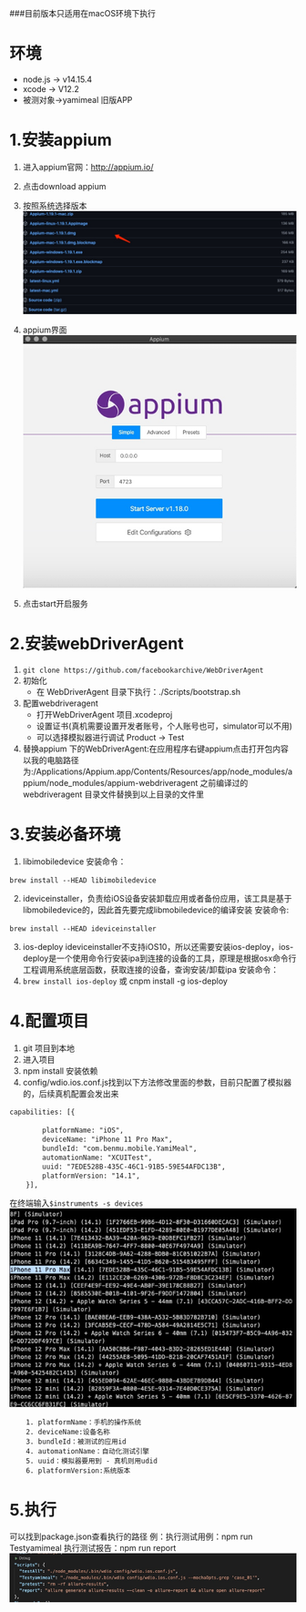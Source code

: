 ###目前版本只适用在macOS环境下执行
# 环境
* node.js -> v14.15.4
* xcode -> V12.2
* 被测对象->yamimeal 旧版APP


# 1.安装appium
1. 进入appium官网：http://appium.io/
2. 点击download appium
3. 按照系统选择版本![](https://github.com/TeeangeHWei/js_auto_test/blob/master/img/16122549343845.jpg)

4. appium界面![](https://github.com/TeeangeHWei/js_auto_test/blob/master/img/16122552926408.jpg)
5. 点击start开启服务

# 2.安装webDriverAgent
1. `git clone https://github.com/facebookarchive/WebDriverAgent`
2. 初始化
    * 在 WebDriverAgent 目录下执行：./Scripts/bootstrap.sh
3. 配置webdriveragent
    * 打开WebDriverAgent 项目.xcodeproj
    * 设置证书(真机需要设置开发者账号，个人账号也可，simulator可以不用)
    * 可以选择模拟器进行调试 Product -> Test
4. 替换appium 下的WebDriverAgent:在应用程序右键appium点击打开包内容
以我的电脑路径为:/Applications/Appium.app/Contents/Resources/app/node_modules/appium/node_modules/appium-webdriveragent
之前编译过的webdriveragent 目录文件替换到以上目录的文件里
# 3.安装必备环境
1. libimobiledevice
安装命令：

`brew install --HEAD libimobiledevice`

2. ideviceinstaller，负责给iOS设备安装卸载应用或者备份应用，该工具是基于libmobiledevice的，因此首先要完成libmobiledevice的编译安装
安装命令:

`brew install --HEAD ideviceinstaller`

3. ios-deploy
ideviceinstaller不支持iOS10，所以还需要安装ios-deploy，ios-deploy是一个使用命令行安装ipa到连接的设备的工具，原理是根据osx命令行工程调用系统底层函数，获取连接的设备，查询安装/卸载ipa
安装命令：
4. `brew install ios-deploy`
或 cnpm install -g ios-deploy
# 4.配置项目
1. git 项目到本地
2. 进入项目
3. npm install 安装依赖
4. config/wdio.ios.conf.js找到以下方法修改里面的参数，目前只配置了模拟器的，后续真机配置会发出来
```
capabilities: [{
    
        platformName: "iOS",
        deviceName: "iPhone 11 Pro Max",
        bundleId: "com.benmu.mobile.YamiMeal",
        automationName: "XCUITest",
        uuid: "7EDE528B-435C-46C1-91B5-59E54AFDC13B",
        platformVersion: "14.1",
    }],
```
在终端输入`$instruments -s devices`
![](https://github.com/TeeangeHWei/js_auto_test/blob/master/img/16122566221507.jpg)

        1. platformName：手机的操作系统
        2. deviceName:设备名称
        3. bundleId：被测试的应用id
        4. automationName：自动化测试引擎
        5. uuid：模拟器要用到 - 真机则用udid
        6. platformVersion:系统版本
# 5.执行
可以找到package.json查看执行的路径
例：执行测试用例：npm run Testyamimeal
    执行测试报告：npm run report
![](https://github.com/TeeangeHWei/js_auto_test/blob/master/img/16122568184766.jpg)




